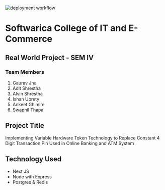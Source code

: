 ![deployment workflow](https://github.com/pyderator/hardware-token/actions/workflows/deploy.yml/badge.svg)

# Softwarica College of IT and E-Commerce

## Real World Project - SEM IV

### Team Members

1. Gaurav Jha
2. Adit Shrestha
3. Alvin Shrestha
4. Ishan Uprety
5. Ankeet Ghimire
6. Swapnil Thapa

## Project Title

Implementing Variable Hardware Token Technology to Replace Constant 4 Digit Transaction Pin Used in Online Banking and ATM System

## Technology Used

- Next JS
- Node with Express
- Postgres & Redis
